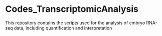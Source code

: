 # Codes_TranscriptomicAnalysis
This repository contains the scripts used for the analysis of embryo RNA-seq data, including quantification and interpretation
